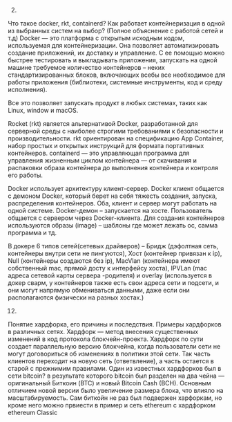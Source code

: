 2)
Что такое docker, rkt, containerd? Как работает контейнеризация в одной из выбранных систем на выбор? (Полное объяснение с работой сетей и т.д)
Docker — это платформа с открытым исходным кодом, используемая для контейнеризации. Она позволяет автоматизировать создание приложений, их доставку и управление. С ее помощью можно быстрее тестировать и выкладывать приложения, запускать на одной машине требуемое количество контейнеров – неких стандартизированных блоков, включающих всебы все необходимое для работы приложения (библиотеки, системные инструменты, код и среду исполнения).

Все это позволяет запускать продукт в любых системах, таких как Linux, window и macOS.

Rocket (rkt) является альтернативой Docker, разработанной для серверной среды с наиболее строгими требованиями к безопасности и производительности. rkt ориентирован на спецификацию App Container, набор простых и открытых инструкций для формата портативных контейнеров.
containerd — это управляющая программа для управления жизненным циклом контейнера — от скачивания и распаковки образа контейнера до выполнения контейнера и контроля его работы.

Docker использует архитектуру клиент-сервер. Docker клиент общается с демоном Docker, который берет на себя тяжесть создания, запуска, распределения контейнеров. Оба, клиент и сервер могут работать на одной системе.
Docker-демон – запускается на хосте. Пользователь общается с сервером через Docker-клиента.
Для создания контейнеров используются образы (image) – шаблоны где может лежать ос, самма программа и тд.

В докере 6 типов сетей(сетевых драйверов) – Бридж (дэфолтная сеть, контейнеры внутри сети не пингуются), Хост (контейнер привязан к ip), Null (контейнеры создаются без ip), MacVlan (контейнера имеют собственный mac, прямой досту к интерфейсу хоста), IPVLan (mac адреса сетевой карты сервера -родителя) и overlay (используется в докер сварм, у контейнеров также есть свои адреса сети и подсети, и они могут напрямую обмениваться данными, даже если они располагаются физически на разных хостах.)

12) 
Понятие хардфорка, его причины и последствия. Примеры хардфорков в различных сетях.
Хардфорк — метод внесения существенных изменений в код протокола блокчейн-проекта.
Хардфорк  по сути создает параллельную версию блокчейна, когда пользователи сети не могут договориться об изменениях в политики этой сети. Так часть клиентов переходит на новую сеть (ответвление), а часть остается в старой с прежнимим правилами.
Один из известных хардфорков был в сети bitcoin? в результате которого bitcoin был разделен на два чейна — оригинальный Биткоин (BTC) и новый Bitcoin Cash (BCH). Основным отличием новой версии было увеличение размера блока, что влияло на масштабируемость. 
Сам биткойн не раз был подвержен харфоркам, но кроме него можно првиести в пример и сеть ethereum c хардфорком ethereum Classic
